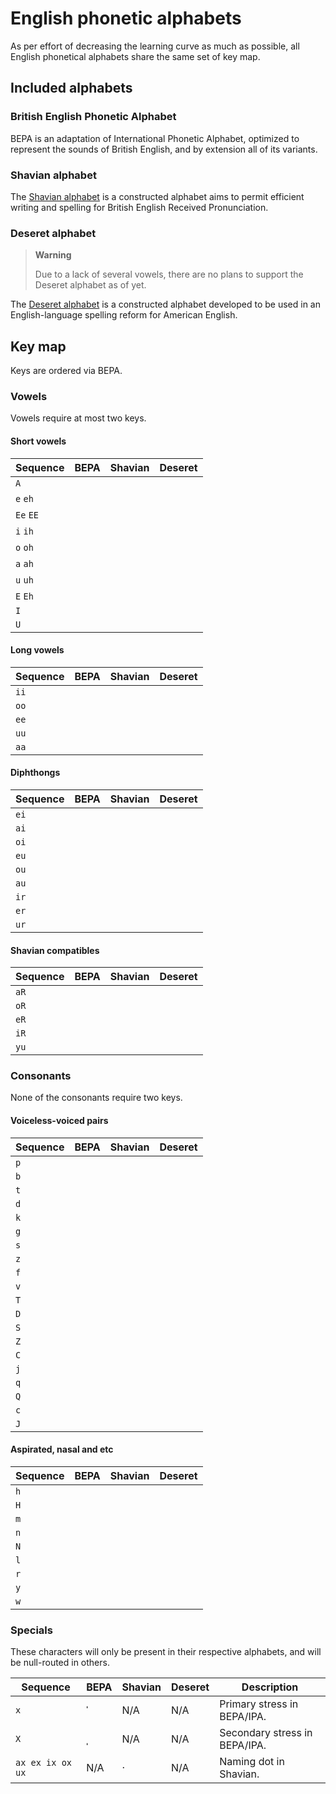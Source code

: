 # English phonetic alphabets
As per effort of decreasing the learning curve as much as possible, all English phonetical alphabets share the same set of key map.

## Included alphabets
### British English Phonetic Alphabet
BEPA is an adaptation of International Phonetic Alphabet, optimized to represent the sounds of British English, and by extension all of its variants.

### Shavian alphabet
The [Shavian alphabet](https://en.wikipedia.org/wiki/Shavian_alphabet) is a constructed alphabet aims to permit efficient writing and spelling for British English Received Pronunciation.

### Deseret alphabet
> **Warning**
> 
> Due to a lack of several vowels, there are no plans to support the Deseret alphabet as of yet.

The [Deseret alphabet](https://en.wikipedia.org/wiki/Deseret_alphabet) is a constructed alphabet developed to be used in an English-language spelling reform for American English.

## Key map
Keys are ordered via BEPA.

### Vowels
Vowels require at most two keys.

#### Short vowels
| Sequence | BEPA | Shavian | Deseret |
| -------- | ---- | ------- | ------- |
| `A` |
| `e` `eh` |
| `Ee` `EE` |
| `i` `ih` |
| `o` `oh` |
| `a` `ah` |
| `u` `uh` |
| `E` `Eh` |
| `I` |
| `U` |

#### Long vowels
| Sequence | BEPA | Shavian | Deseret |
| -------- | ---- | ------- | ------- |
| `ii` |
| `oo` |
| `ee` |
| `uu` |
| `aa` |

#### Diphthongs
| Sequence | BEPA | Shavian | Deseret |
| -------- | ---- | ------- | ------- |
| `ei` |
| `ai` |
| `oi` |
| `eu` |
| `ou` |
| `au` |
| `ir` |
| `er` |
| `ur` |

#### Shavian compatibles
| Sequence | BEPA | Shavian | Deseret |
| -------- | ---- | ------- | ------- |
| `aR` |
| `oR` |
| `eR` |
| `iR` |
| `yu` |

### Consonants
None of the consonants require two keys.

#### Voiceless-voiced pairs
| Sequence | BEPA | Shavian | Deseret |
| -------- | ---- | ------- | ------- |
| `p` |
| `b` |
| `t` |
| `d` |
| `k` |
| `g` |
| `s` |
| `z` |
| `f` |
| `v` |
| `T` |
| `D` |
| `S` |
| `Z` |
| `C` |
| `j` |
| `q` |
| `Q` |
| `c` |
| `J` |

#### Aspirated, nasal and etc
| Sequence | BEPA | Shavian | Deseret |
| -------- | ---- | ------- | ------- |
| `h` |
| `H` |
| `m` |
| `n` |
| `N` |
| `l` |
| `r` |
| `y` |
| `w` |

### Specials
These characters will only be present in their respective alphabets, and will be null-routed in others.

| Sequence | BEPA | Shavian | Deseret | Description |
| -------- | ---- | ------- | ------- | ----------- |
| `x` | ˈ | N/A | N/A | Primary stress in BEPA/IPA. |
| `X` | ˌ | N/A | N/A | Secondary stress in BEPA/IPA. |
| `ax ex ix ox ux` | N/A | · | N/A | Naming dot in Shavian. |